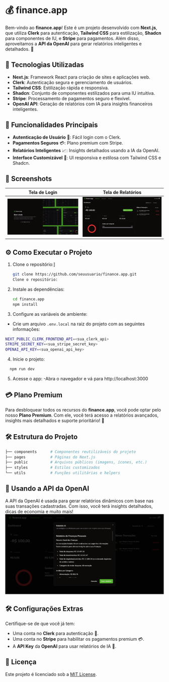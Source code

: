 # 💰 finance.app

Bem-vindo ao **finance.app**! Este é um projeto desenvolvido com **Next.js**, que utiliza **Clerk** para autenticação, **Tailwind CSS** para estilização, **Shadcn** para componentes de IU, e **Stripe** para pagamentos. Além disso, aproveitamos a **API da OpenAI** para gerar relatórios inteligentes e detalhados. 🚀

## 🚀 Tecnologias Utilizadas

- **Next.js**: Framework React para criação de sites e aplicações web.
- **Clerk**: Autenticação segura e gerenciamento de usuários.
- **Tailwind CSS**: Estilização rápida e responsiva.
- **Shadcn**: Conjunto de componentes estilizados para uma IU intuitiva.
- **Stripe**: Processamento de pagamentos seguro e flexível.
- **OpenAI API**: Geração de relatórios com IA para insights financeiros inteligentes.

## 🌟 Funcionalidades Principais

- **Autenticação de Usuário** 🔐: Fácil login com o Clerk.
- **Pagamentos Seguros** 💳: Plano premium com Stripe.
- **Relatórios Inteligentes** 📈: Insights detalhados usando a IA da OpenAI.
- **Interface Customizável** 🎨: UI responsiva e estilosa com Tailwind CSS e Shadcn.

## 📸 Screenshots

| Tela de Login | Tela de Relatórios |
| --- | --- |
| ![login](./public/login.png) | ![relatorios](./public/dashboard.png) |

## ⚙️ Como Executar o Projeto

1. Clone o repositório:]
   
   ```bash
   git clone https://github.com/seuusuario/finance.app.git
   Clone o repositório:
   ```
3. Instale as dependências:
   
   ```bash
   cd finance.app
   npm install
   ```
5. Configure as variáveis de ambiente:
   
  - Crie um arquivo ```.env.local``` na raiz do projeto com as seguintes informações:
   ```bash
   NEXT_PUBLIC_CLERK_FRONTEND_API=<sua_clerk_api>
  STRIPE_SECRET_KEY=<sua_stripe_secret_key>
  OPENAI_API_KEY=<sua_openai_api_key>
  ```
4. Inicie o projeto:
   
 ```bash
   npm run dev
```
5. Acesse o app:
  -Abra o navegador e vá para http://localhost:3000


## 💳 Plano Premium
Para desbloquear todos os recursos do **finance.app**, você pode optar pelo nosso **Plano Premium**. Com ele, você terá acesso a relatórios avançados, insights mais detalhados e suporte prioritário! 🎉

##  🛠️ Estrutura do Projeto

  ```bash
├── components      # Componentes reutilizáveis do projeto
├── pages           # Páginas do Next.js
├── public          # Arquivos públicos (imagens, ícones, etc.)
├── styles          # Estilos customizados
└── utils           # Funções utilitárias e helpers
  ```

## 🤖 Usando a API da OpenAI
A API da OpenAI é usada para gerar relatórios dinâmicos com base nas suas transações cadastradas. Com isso, você terá insights detalhados, dicas de economia e muito mais!
![relatorios](./public/image.png) 

## 🛠️ Configurações Extras

Certifique-se de que você já tem:

- Uma conta no **Clerk** para autenticação 🔑.
- Uma conta no **Stripe** para habilitar os pagamentos premium 💳.
- A **API Key** da **OpenAI** para usar relatórios de IA 🤖.



## 📄 Licença

Este projeto é licenciado sob a [MIT License](LICENSE).





